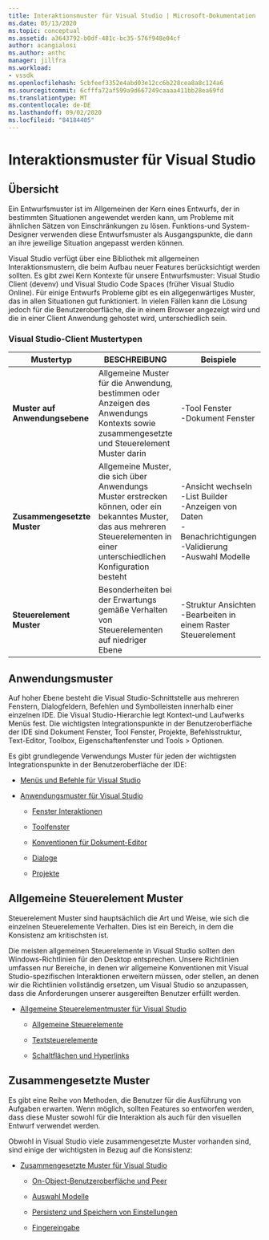 ```yaml
---
title: Interaktionsmuster für Visual Studio | Microsoft-Dokumentation
ms.date: 05/13/2020
ms.topic: conceptual
ms.assetid: a3643792-b0df-481c-bc35-576f948e04cf
author: acangialosi
ms.author: anthc
manager: jillfra
ms.workload:
- vssdk
ms.openlocfilehash: 5cbfeef3352e4abd03e12cc6b228cea8a8c124a6
ms.sourcegitcommit: 6cfffa72af599a9d667249caaaa411bb28ea69fd
ms.translationtype: MT
ms.contentlocale: de-DE
ms.lasthandoff: 09/02/2020
ms.locfileid: "84184405"
---
```

# <a name="interaction-patterns-for-visual-studio"></a>Interaktionsmuster für Visual Studio
## <a name="overview"></a>Übersicht
 Ein Entwurfsmuster ist im Allgemeinen der Kern eines Entwurfs, der in bestimmten Situationen angewendet werden kann, um Probleme mit ähnlichen Sätzen von Einschränkungen zu lösen. Funktions-und System-Designer verwenden diese Entwurfsmuster als Ausgangspunkte, die dann an ihre jeweilige Situation angepasst werden können.

 Visual Studio verfügt über eine Bibliothek mit allgemeinen Interaktionsmustern, die beim Aufbau neuer Features berücksichtigt werden sollten. Es gibt zwei Kern Kontexte für unsere Entwurfsmuster: Visual Studio Client (devenv) und Visual Studio Code Spaces (früher Visual Studio Online). Für einige Entwurfs Probleme gibt es ein allgegenwärtiges Muster, das in allen Situationen gut funktioniert. In vielen Fällen kann die Lösung jedoch für die Benutzeroberfläche, die in einem Browser angezeigt wird und die in einer Client Anwendung gehostet wird, unterschiedlich sein.

### <a name="visual-studio-client-pattern-types"></a>Visual Studio-Client Mustertypen

|Mustertyp|BESCHREIBUNG|Beispiele|
|------------------|-----------------|--------------|
|**Muster auf Anwendungsebene**|Allgemeine Muster für die Anwendung, bestimmen oder Anzeigen des Anwendungs Kontexts sowie zusammengesetzte und Steuerelement Muster darin|-Tool Fenster<br />-Dokument Fenster|
|**Zusammengesetzte Muster**|Allgemeine Muster, die sich über Anwendungs Muster erstrecken können, oder ein bekanntes Muster, das aus mehreren Steuerelementen in einer unterschiedlichen Konfiguration besteht|-Ansicht wechseln<br />-List Builder<br />-Anzeigen von Daten<br />-Benachrichtigungen<br />-Validierung<br />-Auswahl Modelle|
|**Steuerelement Muster**|Besonderheiten bei der Erwartungs gemäße Verhalten von Steuerelementen auf niedriger Ebene|-Struktur Ansichten<br />-Bearbeiten in einem Raster Steuerelement|

## <a name="application-patterns"></a>Anwendungsmuster
 Auf hoher Ebene besteht die Visual Studio-Schnittstelle aus mehreren Fenstern, Dialogfeldern, Befehlen und Symbolleisten innerhalb einer einzelnen IDE. Die Visual Studio-Hierarchie legt Kontext-und Laufwerks Menüs fest. Die wichtigsten Integrationspunkte in der Benutzeroberfläche der IDE sind Dokument Fenster, Tool Fenster, Projekte, Befehlsstruktur, Text-Editor, Toolbox, Eigenschaftenfenster und Tools > Optionen.

 Es gibt grundlegende Verwendungs Muster für jeden der wichtigsten Integrationspunkte in der Benutzeroberfläche der IDE:

- [Menüs und Befehle für Visual Studio](../../extensibility/ux-guidelines/menus-and-commands-for-visual-studio.md)

- [Anwendungsmuster für Visual Studio](../../extensibility/ux-guidelines/application-patterns-for-visual-studio.md)

  - [Fenster Interaktionen](../../extensibility/ux-guidelines/application-patterns-for-visual-studio.md#BKMK_WindowInteractions)

  - [Toolfenster](../../extensibility/ux-guidelines/application-patterns-for-visual-studio.md#BKMK_ToolWindows)

  - [Konventionen für Dokument-Editor](../../extensibility/ux-guidelines/application-patterns-for-visual-studio.md#BKMK_DocumentEditorConventions)

  - [Dialoge](../../extensibility/ux-guidelines/application-patterns-for-visual-studio.md#BKMK_Dialogs)

  - [Projekte](../../extensibility/ux-guidelines/application-patterns-for-visual-studio.md#BKMK_Projects)

## <a name="common-control-patterns"></a>Allgemeine Steuerelement Muster
 Steuerelement Muster sind hauptsächlich die Art und Weise, wie sich die einzelnen Steuerelemente Verhalten. Dies ist ein Bereich, in dem die Konsistenz am kritischsten ist.

 Die meisten allgemeinen Steuerelemente in Visual Studio sollten den Windows-Richtlinien für den Desktop entsprechen. Unsere Richtlinien umfassen nur Bereiche, in denen wir allgemeine Konventionen mit Visual Studio-spezifischen Interaktionen erweitern müssen, oder stellen, an denen wir die Richtlinien vollständig ersetzen, um Visual Studio so anzupassen, dass die Anforderungen unserer ausgereiften Benutzer erfüllt werden.

- [Allgemeine Steuerelementmuster für Visual Studio](../../extensibility/ux-guidelines/common-control-patterns-for-visual-studio.md)

  - [Allgemeine Steuerelemente](../../extensibility/ux-guidelines/common-control-patterns-for-visual-studio.md#BKMK_CommonControls)

  - [Textsteuerelemente](../../extensibility/ux-guidelines/common-control-patterns-for-visual-studio.md#BKMK_TextControls)

  - [Schaltflächen und Hyperlinks](../../extensibility/ux-guidelines/common-control-patterns-for-visual-studio.md#BKMK_ButtonsAndHyperlinks)

## <a name="composite-patterns"></a>Zusammengesetzte Muster
 Es gibt eine Reihe von Methoden, die Benutzer für die Ausführung von Aufgaben erwarten. Wenn möglich, sollten Features so entworfen werden, dass diese Muster sowohl für die Interaktion als auch für den visuellen Entwurf verwendet werden.

 Obwohl in Visual Studio viele zusammengesetzte Muster vorhanden sind, sind einige der wichtigsten in Bezug auf die Konsistenz:

- [Zusammengesetzte Muster für Visual Studio](../../extensibility/ux-guidelines/composite-patterns-for-visual-studio.md)

  - [On-Object-Benutzeroberfläche und Peer](../../extensibility/ux-guidelines/composite-patterns-for-visual-studio.md#BKMK_OnObjectUI)

  - [Auswahl Modelle](../../extensibility/ux-guidelines/composite-patterns-for-visual-studio.md#BKMK_SelectionModels)

  - [Persistenz und Speichern von Einstellungen](../../extensibility/ux-guidelines/composite-patterns-for-visual-studio.md#BKMK_PersistenceAndSavingSettings)

  - [Fingereingabe](../../extensibility/ux-guidelines/composite-patterns-for-visual-studio.md#BKMK_TouchInput)
